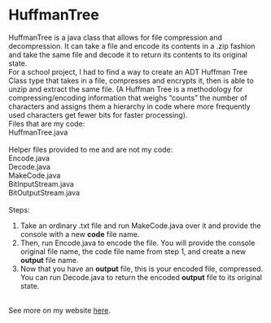 # HuffmanTree
HuffmanTree is a java class that allows for file compression and decompression. It can take a file and encode its contents in a .zip fashion and take the same file and decode it to return its contents to its original state. 
</br>
For a school project, I had to find a way to create an ADT Huffman Tree Class type that takes in a file, compresses and encrypts it, then is able to unzip and extract the same file. (A Huffman Tree is a methodology for compressing/encoding information that weighs “counts” the number of characters and assigns them a hierarchy in code where more frequently used characters get fewer bits for faster processing).
</br>
Files that are my code:</br>
HuffmanTree.java</br>
</br>
Helper files provided to me and are not my code:</br>
Encode.java</br>
Decode.java</br>
MakeCode.java</br>
BitInputStream.java</br>
BitOutputStream.java</br>
</br>
Steps:</br>
1. Take an ordinary .txt file and run MakeCode.java over it and provide the console with a new <b>code</b> file name.</br>
2. Then, run Encode.java to encode the file. You will provide the console original file name, the code file name from step 1, and create a new <b>output</b> file name.</br>
3. Now that you have an <b>output</b> file, this is your encoded file, compressed. You can run Decode.java to return the encoded <b>output</b> file to its original state.</br>
</br>
See more on my website <a href="https://terranjendro.wordpress.com/">here</a>.
